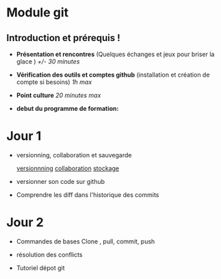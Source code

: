 # Module git


## Introduction et prérequis !

- **Présentation et rencontres** (Quelques échanges et jeux pour briser la glace ) _+/- 30 minutes_
- **Vérification des outils et comptes github** (installation et création de compte si besoins) _1h max_
- **Point culture** _20 minutes max_

- **debut du programme de formation:**

# Jour 1

- versionning, collaboration et sauvegarde

  [versionnning](https://julienv-it.github.io/Module-Git/versionning.md)
  [collaboration](https://julienv-it.github.io/Module-Git/collaborate.md)
  [stockage](https://julienv-it.github.io/Module-Git/stockage.md)


- versionner son code sur github

- Comprendre les diff dans l'historique des commits


# Jour 2

- Commandes de bases Clone , pull, commit, push

- résolution des conflicts

- Tutoriel dépot git
